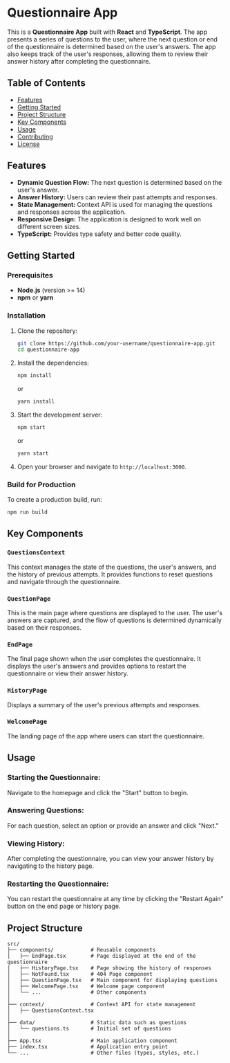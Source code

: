 # Questionnaire App

This is a **Questionnaire App** built with **React** and **TypeScript**. The app presents a series of questions to the user, where the next question or end of the questionnaire is determined based on the user's answers. The app also keeps track of the user's responses, allowing them to review their answer history after completing the questionnaire.

## Table of Contents

- [Features](#features)
- [Getting Started](#getting-started)
- [Project Structure](#project-structure)
- [Key Components](#key-components)
- [Usage](#usage)
- [Contributing](#contributing)
- [License](#license)

## Features

- **Dynamic Question Flow:** The next question is determined based on the user's answer.
- **Answer History:** Users can review their past attempts and responses.
- **State Management:** Context API is used for managing the questions and responses across the application.
- **Responsive Design:** The application is designed to work well on different screen sizes.
- **TypeScript:** Provides type safety and better code quality.

## Getting Started

### Prerequisites

- **Node.js** (version >= 14)
- **npm** or **yarn**

### Installation

1. Clone the repository:

   ```bash
   git clone https://github.com/your-username/questionnaire-app.git
   cd questionnaire-app
   ```

2. Install the dependencies:

   ```bash
   npm install
   ```

   or

   ```bash
   yarn install
   ```

3. Start the development server:

   ```bash
   npm start
   ```

   or

   ```bash
   yarn start
   ```

4. Open your browser and navigate to `http://localhost:3000`.

### Build for Production

To create a production build, run:

```bash
npm run build
```

## Key Components

### `QuestionsContext`

This context manages the state of the questions, the user's answers, and the history of previous attempts. It provides functions to reset questions and navigate through the questionnaire.

### `QuestionPage`

This is the main page where questions are displayed to the user. The user's answers are captured, and the flow of questions is determined dynamically based on their responses.

### `EndPage`

The final page shown when the user completes the questionnaire. It displays the user's answers and provides options to restart the questionnaire or view their answer history.

### `HistoryPage`

Displays a summary of the user's previous attempts and responses.

### `WelcomePage`

The landing page of the app where users can start the questionnaire.

## Usage

### Starting the Questionnaire:

Navigate to the homepage and click the "Start" button to begin.

### Answering Questions:

For each question, select an option or provide an answer and click "Next."

### Viewing History:

After completing the questionnaire, you can view your answer history by navigating to the history page.

### Restarting the Questionnaire:

You can restart the questionnaire at any time by clicking the "Restart Again" button on the end page or history page.

## Project Structure

```plaintext
src/
├── components/            # Reusable components
│   ├── EndPage.tsx        # Page displayed at the end of the questionnaire
│   ├── HistoryPage.tsx    # Page showing the history of responses
│   ├── NotFound.tsx       # 404 Page component
│   ├── QuestionPage.tsx   # Main component for displaying questions
│   ├── WelcomePage.tsx    # Welcome page component
│   └── ...                # Other components
│
├── context/               # Context API for state management
│   ├── QuestionsContext.tsx
│
├── data/                  # Static data such as questions
│   └── questions.ts       # Initial set of questions
│
├── App.tsx                # Main application component
├── index.tsx              # Application entry point
└── ...                    # Other files (types, styles, etc.)
```
